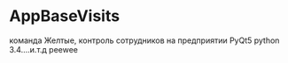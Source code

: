 # AppBaseVisits
команда Желтые, контроль сотрудников на предприятии
PyQt5
python 3.4....и.т.д
peewee
